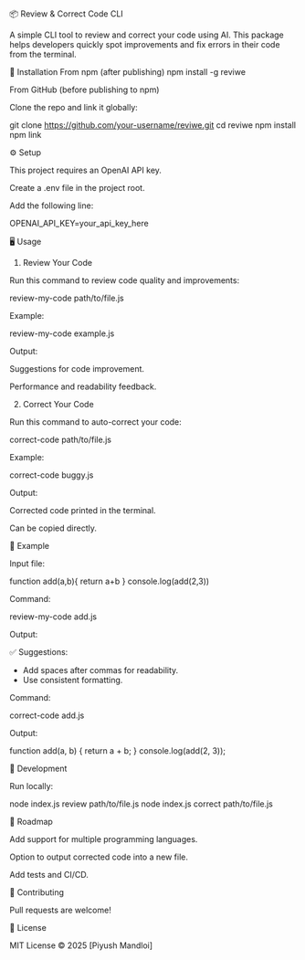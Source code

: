 📦 Review & Correct Code CLI

A simple CLI tool to review and correct your code using AI. This package helps developers quickly spot improvements and fix errors in their code from the terminal.

🚀 Installation
From npm (after publishing)
npm install -g reviwe

From GitHub (before publishing to npm)

Clone the repo and link it globally:

git clone https://github.com/your-username/reviwe.git
cd reviwe
npm install
npm link

⚙️ Setup

This project requires an OpenAI API key.

Create a .env file in the project root.

Add the following line:

OPENAI_API_KEY=your_api_key_here

🖥️ Usage
1. Review Your Code

Run this command to review code quality and improvements:

review-my-code path/to/file.js


Example:

review-my-code example.js


Output:

Suggestions for code improvement.

Performance and readability feedback.

2. Correct Your Code

Run this command to auto-correct your code:

correct-code path/to/file.js


Example:

correct-code buggy.js


Output:

Corrected code printed in the terminal.

Can be copied directly.

📖 Example

Input file:

function add(a,b){
return a+b
}
console.log(add(2,3))


Command:

review-my-code add.js


Output:

✅ Suggestions:
- Add spaces after commas for readability.
- Use consistent formatting.


Command:

correct-code add.js


Output:

function add(a, b) {
  return a + b;
}
console.log(add(2, 3));

🔧 Development

Run locally:

node index.js review path/to/file.js
node index.js correct path/to/file.js

📌 Roadmap

 Add support for multiple programming languages.

 Option to output corrected code into a new file.

 Add tests and CI/CD.

🤝 Contributing

Pull requests are welcome!

📜 License

MIT License © 2025 [Piyush Mandloi]
